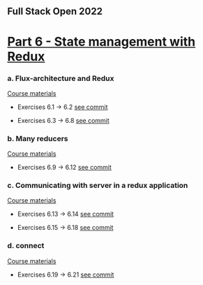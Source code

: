 ## Full Stack Open 2022

# [Part 6 - State management with Redux](https://fullstackopen.com/en/part6)

### a. Flux-architecture and Redux

[Course materials](https://fullstackopen.com/en/part6/flux_architecture_and_redux)

- Exercises 6.1 -> 6.2 [see commit](https://github.com/julio4/2022-fullstack-open/commit/669b70fb0254bb35648ebbeb47c76b60e4b49f6e)

- Exercises 6.3 -> 6.8 [see commit](https://github.com/julio4/2022-fullstack-open/commit/463e5d1078640ba887f7bf46d458128ae7ba1f0b)

### b. Many reducers

[Course materials](https://fullstackopen.com/en/part6/many_reducers)

- Exercises 6.9 -> 6.12 [see commit](https://github.com/julio4/2022-fullstack-open/commit/e4629d3754c636d7f81db1d14d9993af979ec6b2)

### c. Communicating with server in a redux application

[Course materials](https://fullstackopen.com/en/part6/communicating_with_server_in_a_redux_application)

- Exercises 6.13 -> 6.14 [see commit](https://github.com/julio4/2022-fullstack-open/commit/a0c257ca2d03efea5b538639c0fee618bf0372bb)

- Exercises 6.15 -> 6.18 [see commit](https://github.com/julio4/2022-fullstack-open/commit/1b9a9f70a42cb7f6578a6ab8be23dfc2a563d05b)

### d. connect

[Course materials](https://fullstackopen.com/en/part6/connect)

- Exercises 6.19 -> 6.21 [see commit](https://github.com/julio4/2022-fullstack-open/commit/fab91d2fd8af4d4ae30863765fbfdbbd1e4b330f)
